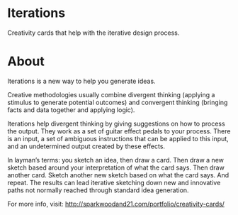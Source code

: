 Iterations
==========

Creativity cards that help with the iterative design process.

About
=====

Iterations is a new way to help you generate ideas.

Creative methodologies usually combine divergent thinking (applying a stimulus to generate potential outcomes) and convergent thinking (bringing facts and data together and applying logic).

Iterations help divergent thinking by giving suggestions on how to process the output. They work as a set of guitar effect pedals to your process. There is an input, a set of ambiguous instructions that can be applied to this input, and an undetermined output created by these effects.

In layman’s terms: you sketch an idea, then draw a card. Then draw a new sketch based around your interpretation of what the card says. Then draw another card. Sketch another new sketch based on what the card says. And repeat. The results can lead iterative sketching down new and innovative paths not normally reached through standard idea generation.

For more info, visit: http://sparkwoodand21.com/portfolio/creativity-cards/
